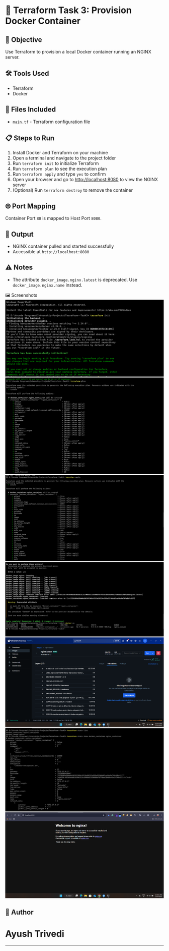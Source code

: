 🚀 Terraform Task 3: Provision Docker Container
===============================================

📌 Objective
------------

Use Terraform to provision a local Docker container running an NGINX server.

🛠️ Tools Used
--------------

*   Terraform
*   Docker

📂 Files Included
-----------------

*   `main.tf` - Terraform configuration file

📋 Steps to Run
---------------

1.  Install Docker and Terraform on your machine
2.  Open a terminal and navigate to the project folder
3.  Run `terraform init` to initialize Terraform
4.  Run `terraform plan` to see the execution plan
5.  Run `terraform apply` and type `yes` to confirm
6.  Open your browser and go to [http://localhost:8080](http://localhost:8080) to view the NGINX server
7.  (Optional) Run `terraform destroy` to remove the container

🌐 Port Mapping
---------------

Container Port `80` is mapped to Host Port `8080`.

📸 Output
---------

*   NGINX container pulled and started successfully
*   Accessible at `http://localhost:8080`

⚠️ Notes
--------

*   The attribute `docker_image.nginx.latest` is deprecated. Use `docker_image.nginx.name` instead.

🖼️ Screenshots
<img src="/Screenshots/init.png">
<img src="/Screenshots/plan.png">
<img src="/Screenshots/apply.png">
<img src="/Screenshots/apply_2.png">
<img src="/Screenshots/docker.png">
<img src="/Screenshots/state.png">
<img src="/Screenshots/app.png">

👤 Author
---------
   # Ayush Trivedi
---------
